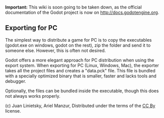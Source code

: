 **Important:** This wiki is soon going to be taken down, as the official documentation of the Godot project is now on http://docs.godotengine.org.

## Exporting for PC

The simplest way to distribute a game for PC is to copy the executables (godot.exe on windows, godot on the rest), zip the folder and send it to someone else. However, this is often not desired.

Godot offers a more elegant approach for PC distribution when using the export system. When exporting for PC (Linux, Windows, Mac), the exporter takes all the project files and creates a "data.pck" file. This file is bundled with a specially optimized binary that is smaller, faster and lacks tools and debugger. 

Optionally, the files can be bundled inside the executable, though this does not always works properly.










(c) Juan Linietsky, Ariel Manzur, Distributed under the terms of the [CC By](https://creativecommons.org/licenses/by/3.0/legalcode) license.
